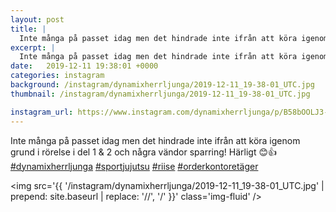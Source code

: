 ```yaml
---
layout: post
title: |
  Inte många på passet idag men det hindrade inte ifrån att köra igenom grund i rörelse i del 1 & 2 och några vändor sparring
excerpt: |
  Inte många på passet idag men det hindrade inte ifrån att köra igenom grund i rörelse i del 1 & 2 och några vändor sparring! Härligt 😊👍    
date:   2019-12-11 19:38:01 +0000
categories: instagram
background: /instagram/dynamixherrljunga/2019-12-11_19-38-01_UTC.jpg
thumbnail: /instagram/dynamixherrljunga/2019-12-11_19-38-01_UTC.jpg

instagram_url: https://www.instagram.com/dynamixherrljunga/p/B58bOOLJ3-I
---
```

Inte många på passet idag men det hindrade inte ifrån att köra igenom grund i rörelse i del 1 & 2 och några vändor sparring! Härligt 😊👍 [#dynamixherrljunga](https://www.instagram.com/explore/tags/dynamixherrljunga/) [#sportjujutsu](https://www.instagram.com/explore/tags/sportjujutsu/) [#riise](https://www.instagram.com/explore/tags/riise/) [#orderkontoretäger](https://www.instagram.com/explore/tags/orderkontoretäger/)



<img src='{{ '/instagram/dynamixherrljunga/2019-12-11_19-38-01_UTC.jpg' | prepend: site.baseurl | replace: '//', '/' }}' class='img-fluid' />
